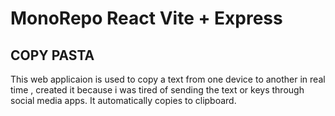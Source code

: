 # MonoRepo React Vite + Express

## COPY PASTA

This web applicaion is used to copy a text from one device to another in real time , created it because i was tired of sending the text or keys through social media apps. It automatically copies to clipboard.
